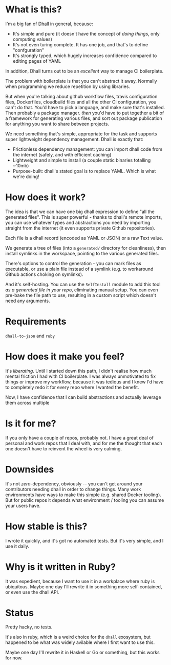 # What is this?

I'm a big fan of [Dhall][] in general, because:

 - It's simple and pure (it doesn't have the concept of _doing things_, only computing values)
 - It's not even turing complete. It has one job, and that's to define "confguration"
 - It's strongly typed, which hugely increases confidence compared to editing pages of YAML

In addition, Dhall turns out to be an _excellent_ way to manage CI boilerplate.

The problem with boilerplate is that you can't abstract it away. Normally when programming we reduce repetition by using libraries.

But when you're talking about github workflow files, travis configuration files, Dockerfiles, cloudbuild files and all the other CI configuration, you can't do that. You'd have to pick a language, and make sure that's installed. Then probably a package manager. _then_ you'd have to put together a bit of a framework for generating various files, and sort out package publication for anything you want to share between projects.

We need something that's simple, appropriate for the task and supports super lightweight dependency management. Dhall is exactly that:

 - Frictionless dependency management: you can import dhall code from the internet (safely, and with efficient caching)
 - Lightweight and simple to install (a couple static binaries totalling ~10mb)
 - Purpose-built: dhall's stated goal is to replace YAML. Which is what we're doing!

# How does it work?

The idea is that we can have one big dhall expression to define "all the generated files". This is super powerful - thanks to dhall's remote imports, you can use whatever types and abstractions you need by importing straight from the internet (it even supports private Github repositories).

Each file is a dhall record (encoded as YAML or JSON) or a raw Text value.

We generate a tree of files (into a `generated/` directory for cleanliness), then install symlinks in the workspace, pointing to the various generated files.

There's options to control the generation - you can mark files as executable, or use a plain file instead of a symlink (e.g. to workaround Github actions choking on symlinks).

And it's self-hosting. You can use the `SelfInstall` module to add this tool _as a generated file in your repo_, eliminating manual setup. You can even pre-bake the file path to use, resulting in a custom script which doesn't need any arguments.

# Requirements

`dhall-to-json` and `ruby`

# How does it make you feel?

It's _liberating_. Until I started down this path, I didn't realise how much mental friction I had with CI boilerplate. I was always unmotivated to fix things or improve my workflow, because it was tedious and I knew I'd have to completely redo it for every repo where I wanted the benefit.

Now, I have confidence that I can build abstractions and actually leverage them across multiple

# Is it for me?

If you only have a couple of repos, probably not. I have a great deal of personal and work repos that I deal with, and for me the thought that each one doesn't have to reinvent the wheel is very calming.

# Downsides

It's not _zero_-dependency, obviously -- you can't get around your contributors needing dhall in order to change things. Many work environments have ways to make this simple (e.g. shared Docker tooling). But for public repos it depends what environment / tooling you can assume your users have.

# How stable is this?

I wrote it quickly, and it's got no automated tests. But it's very simple, and I use it daily.

# Why is it written in Ruby?

It was expedient, because I want to use it in a workplace where ruby is ubiquitous. Maybe one day I'll rewrite it in something more self-contained, or even use the dhall API.

# Status

Pretty hacky, no tests.

It's also in ruby, which is a weird choice for the `dhall` exosystem, but happened to be what was widely avilable where I first want to use this.

Maybe one day I'll rewrite it in Haskell or Go or something, but this works for now.

[dhall]: https://dhall-lang.org/

